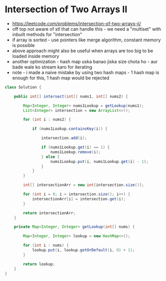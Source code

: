 # Intersection of Two Arrays II

- https://leetcode.com/problems/intersection-of-two-arrays-ii/
- off top not aware of stl that can handle this - we need a "multiset" with inbuilt methods for "intersection"
- if array is sorted - use pointers like merge algorithm, constant memory is possible
- above approach might also be useful when arrays are too big to be loaded inside memory
- another optimization - hash map uska banao jiska size chota ho - aur bade wale ko stream karo for iterating
- note - i made a naive mistake by using two hash maps - 1 hash map is enough for this, 1 hash map would be rejected

```java
class Solution {

    public int[] intersect(int[] nums1, int[] nums2) {

        Map<Integer, Integer> nums1Lookup = getLookup(nums1);
        List<Integer> intersection = new ArrayList<>();

        for (int i : nums2) {

            if (nums1Lookup.containsKey(i)) {

                intersection.add(i);

                if (nums1Lookup.get(i) == 1) {
                    nums1Lookup.remove(i);
                } else {
                    nums1Lookup.put(i, nums1Lookup.get(i) - 1);
                }
            }
        }

        int[] intersectionArr = new int[intersection.size()];

        for (int i = 0; i < intersection.size(); i++) {
            intersectionArr[i] = intersection.get(i);
        }

        return intersectionArr;
    }

    private Map<Integer, Integer> getLookup(int[] nums) {

        Map<Integer, Integer> lookup = new HashMap<>();

        for (int i : nums) {
            lookup.put(i, lookup.getOrDefault(i, 0) + 1);
        }

        return lookup;
    }
}
```
